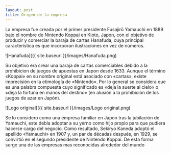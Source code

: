 ```yaml
---
layout: post
title: Origen de la empresa
---
```


La empresa fue creada por el primer presidente Fusajirō Yamauchi en 1889 bajo el nombre de Nintendo Koppai en Kioto, Japon, con el objetivo de producir y comerciar la baraja de cartas Hanafuda, cuya principal característica es que incorporan ilustraciones en vez de números.  

![Hanafuda]({{ site.baseurl }}/images/Hanafuda.png)

Su objetivo era crear una baraja de cartas comerciables debido a la prohibicion de juegos de apuestas en Japon desde 1633. Aunque el término «Koppai» en su nombre original está asociado con «cartas», existe imprecisión en la etimología de «Nintendo». Por lo general se considera que es una palabra compuesta cuyo significado es «deja la suerte al cielo» o «deja la fortuna en manos del destino» (en alusión a la prohibición de los juegos de azar en Japón).

![Logo original]({{ site.baseurl }}/images/Logo original.png)

Se lo considero como una empresa familiar en Japon tras la jubilación de Yamauchi, este debía adoptar a su yerno como hijo propio para que pudiera hacerse cargo del negocio. Como resultado, Sekiryo Kaneda adoptó el apellido «Yamauchi» en 1907 y, un par de décadas después, en 1929, se convirtió en el segundo presidente de Nintendo Koppai. De esta forma surge una de las empresas mas reconocidas alrededor del mundo
